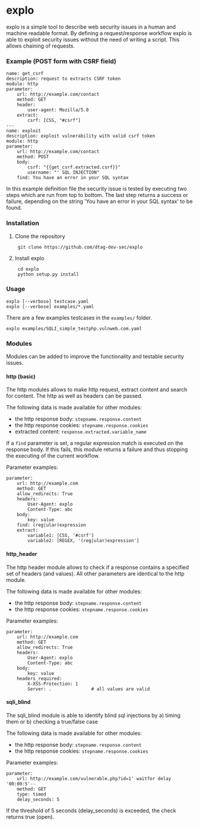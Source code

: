 explo
=====

explo is a simple tool to describe web security issues in a human and machine readable format.
By defining a request/response workflow explo is able to exploit security issues without the
need of writing a script. This allows chaining of requests.

### Example (POST form with CSRF field)

    name: get_csrf
	description: request to extracts CSRF token
    module: http
    parameter:
        url: http://example.com/contact
        method: GET
	    header:
            user-agent: Mozilla/5.0
        extract:
            csrf: [CSS, "#csrf"]
	---
	name: exploit
    description: exploit vulnerability with valid csrf token
    module: http
    parameter:
        url: http://example.com/contact
        method: POST
        body:
            csrf: "{{get_csrf.extracted.csrf}}"
            username: "' SQL INJECTION"
        find: You have an error in your SQL syntax

In this example definition file the security issue is tested by executing two steps which are run from top to bottom. The last step returns a success or failure, depending on the string 'You have an error in your SQL syntax' to be found.

### Installation

1. Clone the repository

        git clone https://github.com/dtag-dev-sec/explo

2. Install explo

        cd explo
        python setup.py install

### Usage

    explo [--verbose] testcase.yaml
    explo [--verbose] examples/*.yaml

There are a few examples testcases in the `examples/` folder.

    explo examples/SQLI_simple_testphp.vulnweb.com.yaml

### Modules

Modules can be added to improve the functionality and testable security issues.

#### http (basic)

The http modules allows to make http request, extract content and search for content. The http as well as headers can be passed.

The following data is made available for other modules:

* the http response body: `stepname.response.content` 
* the http response cookies: `stepname.response.cookies`
* extracted content: `response.extracted.variable_name`

If a `find` parameter is set, a regular expression match is executed on the response body. If this fails, this module returns a failure and thus stopping the executing of the current workflow.

Parameter examples:

    parameter:
        url: http://example.com
        method: GET
        allow_redirects: True
        headers:
            User-Agent: explo
            Content-Type: abc
        body:
            key: value
        find: (reg|ular)expression
        extract:
            variable1: [CSS, '#csrf']
            variable2: [REGEX, '(reg|ular)expression']

#### http_header

The http header module allows to check if a response contains a specified set of headers (and values). All other parameters are identical to the http module.

The following data is made available for other modules:

* the http response body: `stepname.response.content` 
* the http response cookies: `stepname.response.cookies`

Parameter examples:

    parameter:
        url: http://example.com
        method: GET
        allow_redirects: True
        headers:
            User-Agent: explo
            Content-Type: abc
        body:
            key: value
        headers_required:
            X-XSS-Protection: 1
            Server: .               # all values are valid

#### sqli_blind

The sqli\_blind module is able to identify blind sql injections by a) timing them or b) checking a true/false case

The following data is made available for other modules:

* the http response body: `stepname.response.content` 
* the http response cookies: `stepname.response.cookies`

Parameter examples:

    parameter:
        url: http://example.com/vulnerable.php?id=1' waitfor delay '00:00:5'--
        method: GET
        type: timed
        delay_seconds: 5

If the threshold of 5 seconds (delay_seconds) is exceeded, the check returns true (open).
